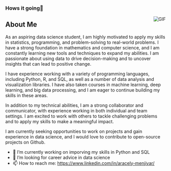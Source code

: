 ### Hows it going👋

<img align="right" alt="GIF" src="(https://media.tenor.com/FpaDM99g9BUAAAAC/courage-the-cowardly-dog-coding.gif)" />

## About Me 
As an aspiring data science student, I am highly motivated to apply my skills in statistics, programming, and problem-solving to real-world problems. I have a strong foundation in mathematics and computer science, and I am constantly learning new tools and techniques to expand my abilities. I am passionate about using data to drive decision-making and to uncover insights that can lead to positive change.

I have experience working with a variety of programming languages, including Python, R, and SQL, as well as a number of data analysis and visualization libraries. I have also taken courses in machine learning, deep learning, and big data processing, and I am eager to continue building my skills in these areas.

In addition to my technical abilities, I am a strong collaborator and communicator, with experience working in both individual and team settings. I am excited to work with others to tackle challenging problems and to apply my skills to make a meaningful impact.

I am currently seeking opportunities to work on projects and gain experience in data science, and I would love to contribute to open-source projects on Github.

- 🔭 I’m currently working on imporving my skills in Python and SQL
- 🤔 I’m looking for career advice in data science
- 📫 How to reach me: https://www.linkedin.com/in/aracely-menjivar/ 

